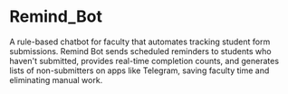# Remind_Bot
A rule-based chatbot for faculty that automates tracking student form submissions. Remind Bot sends scheduled reminders to students who haven't submitted, provides real-time completion counts, and generates lists of non-submitters on apps like Telegram, saving faculty time and eliminating manual work.
